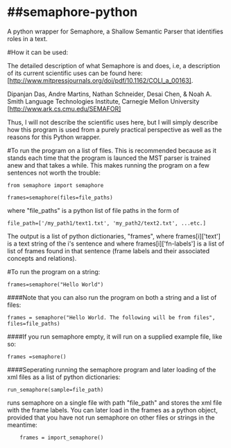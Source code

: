 ##semaphore-python
================

A python wrapper for Semaphore, a Shallow Semantic Parser that identifies roles in a text.

#How it can be used:

The detailed description of what Semaphore is and does, i.e, a description of its current scientific uses can be found here: [http://www.mitpressjournals.org/doi/pdf/10.1162/COLI_a_00163].

Dipanjan Das, Andre Martins, Nathan Schneider, Desai Chen, & Noah A. Smith Language Technologies Institute, Carnegie Mellon University [http://www.ark.cs.cmu.edu/SEMAFOR]

Thus, I will not describe the scientific uses here, but I will simply describe how this program is used from a purely practical perspective as well as the reasons for this Python wrapper.

#To run the program on a list of files.
This is recommended because as it stands each time that the program is launced the MST parser is trained anew and that takes a while. This makes running the program on a few sentences not worth the trouble:

    from semaphore import semaphore

    frames=semaphore(files=file_paths)

where "file_paths" is a python list of file paths in the form of

    file_path=['/my_path1/text1.txt', 'my_path2/text2.txt', ...etc.]

The output is a list of python dictionaries, "frames", where frames[i]['text'] is a text string of the i's sentence and where frames[i]['fn-labels'] is a list of list of frames found in that sentence (frame labels and their associated concepts and relations).

#To run the program on a string:

	frames=semaphore("Hello World")

####Note that you can also run the program on both a string and a list of files:

    frames = semaphore("Hello World. The following will be from files", files=file_paths)

####If you run semaphore empty, it will run on a supplied example file, like so:

    frames =semaphore()

####Seperating running the semaphore program and later loading of the xml files as a list of python dictionaries:

    run_semaphore(sample=file_path)

runs semaphore on a single file with path "file_path" and stores the xml file with the frame labels. You can later load in the frames as a python object, provided that you have not run semaphore on other files or strings in the meantime:

     	frames = import_semaphore()
